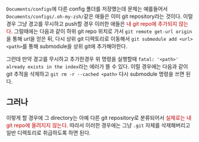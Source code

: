 `Documents/configs`에 다른 config 폴더를 저장했는데 문제는 예를들어서
`Documents/configs/.oh-my-zsh/`같은 애들은 이미 git repository라는 것이다.
이럴 경우 그냥 경고를 무시하고 push할 경우 이러한 애들은 <span style="color:#c00000">내 git repo에 추가되지 않는다.</span>
그럴때에는 다음과 같이 하위 git repo 위치로 가서 
`git remote get-url origin`을 통해 url을 얻은 뒤, 다시 상위 git 디렉토리로 이동해서
`git submodule add <url> <path>`를 통해 submodule을 상위 git에 추가해야한다.

그런데 만약 경고를 무시하고 추가한경우 위 명령을 실행할때
`fatal: '<path>' already exists in the index`라는 에러가 뜰 수 있다.
이럴 경우에는 다음과 같이 git 추적을 삭제하고
`git rm -r --cached <path>`
다시 submodule 명령을 쓰면 된다.

## 그러나
이렇게 할 경우에 그 directory는 아예 다른 git repository로 분류되어서 <span style="color:#c00000">실제로는 내 git repo에 올려지지 않는다.</span> 따라서 이러한 경우에는 그냥 `.git` 자체를 삭제해버리고 일반 디렉토리로 취급하도록 하면 된다.